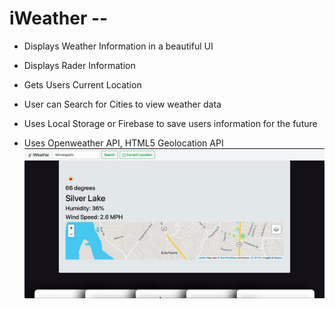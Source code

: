 # iWeather --
- Displays Weather Information in a beautiful UI
- Displays Rader Information
- Gets Users Current Location
- User can Search for Cities to view weather data
- Uses Local Storage or Firebase to save users information for the future

- Uses Openweather API, HTML5 Geolocation API
![demo](demo.gif)